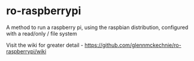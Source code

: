 # ro-raspberrypi
A method to run a raspberry pi, using the raspbian distribution, configured with a read/only / file system

Visit the wiki for greater detail -
https://github.com/glennmckechnie/ro-raspberrypi/wiki 
